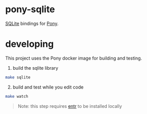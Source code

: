# pony-sqlite

[SQLite](https://sqlite.org/) bindings for [Pony](https://www.ponylang.io/).

# developing

This project uses the Pony docker image for building and testing.

1. build the sqlite library

```bash
make sqlite
```

2. build and test while you edit code

```bash
make watch
```

> Note: this step requires [entr](http://eradman.com/entrproject/) to be
> installed locally
